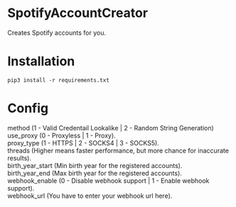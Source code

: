 # SpotifyAccountCreator
 Creates Spotify accounts for you.

# Installation
```
pip3 install -r requirements.txt
``` 

# Config
 method (1 - Valid Credentail Lookalike | 2 - Random String Generation)<br/>
 use_proxy (0 - Proxyless | 1 - Proxy).<br/>
 proxy_type (1 - HTTPS | 2 - SOCKS4 | 3 - SOCKS5).<br/>
 threads (Higher means faster performance, but more chance for inaccurate results).<br/>
 birth_year_start (Min birth year for the registered accounts).<br/>
 birth_year_end (Max birth year for the registered accounts).<br/>
 webhook_enable (0 - Disable webhook support | 1 - Enable webhook support).<br/>
 webhook_url (You have to enter your webhook url here).
 

